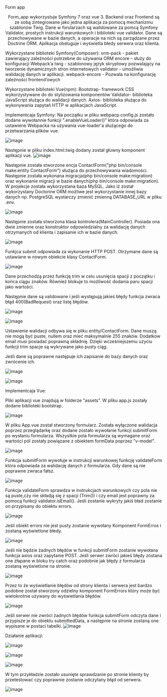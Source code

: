 Form app
<p align="center">
Form_app wykorzystuje Symfony 7 oraz vue 3. Backend oraz Frontend są ze sobą zintegrowane jako jedna aplikacja za pomocą mechanizmu szablonów Twig. Dane w forularzach są walidowane za pomcą Symfony Validator, prostych instrukcji warunkowych i biblioteki vue validator. Dane są przechowywane w bazie danych, a operacje na nich są zarządzane przez Doctrine ORM. Aplikacja obsługuje i wyświetla błedy serwera oraz klienta.

Wykorzystane biblioteki Symfony(Composer):
orm-pack - pakiet zawierający zależności potrzebne do używania ORM
encore – służy do konfiguracji Webpack’a
twig - szablonowy język skryptowy  pozwalający na tworzenie dynamicznych stron internetowych
validator - umożliwia walidację danych w aplikacji.
webpack-encore - Pozwala na konfigurację zależności frontend’owych

Wykorzystane biblioteki Vue(npm):
Bootstrap- framework CSS wykorzystywane do do stylizowania komponentów
Validator- biblioteka JavaScript służąca do walidacji danych.
Axios- biblioteka służąca do wykonywania zapytań HTTP w aplikacjach JavaScript.

Implementcaja Symfony:
Na początku w pliku webpacp.config.js zostało dodane wywołannie funkcji ".enableVueLoader()" która odpowiada za ustawiene Webpacka na używania vue-loader'a służącego do przetwarzania plików vue. 

![image](https://github.com/Mydlyk/form_app/assets/65900710/b27222a9-9797-4b0e-a545-c028507ee2b3)

Następnie w pliku index.html.twig dodany został głuwny komponent aplikacji vue.
![image](https://github.com/Mydlyk/form_app/assets/65900710/dbe0a274-775d-4835-a147-e1767d27dc68)

Następnie została stworzone encja ContactForm("php bin/console make:entity ContactForm") służąca do przechowywania wiadomości. Następnie została wykonana migracja(php bin/console make:migration) oraz wykonanie migracji w bazie danych(php bin/console make:migration). W projekcje została wykorzystana baza MySQL. Jako iż został wykorzystany Doctorine ORM możliwe jest wykorzystanie innej bazy danych np. PostgreSQL wystarczy zmienić zmienną DATABASE_URL w pliku .env. 

![image](https://github.com/Mydlyk/form_app/assets/65900710/4b051629-5c3c-4696-b6a3-0c5c36127a78)

 Następnie została stworzona klasa kontrolera(MainController). Posiada ona dwie zmienne oraz konstruktor odpowiedzialny za walidację danych otrzymanych od klienta i zapisanie ich w bazie danych.

![image](https://github.com/Mydlyk/form_app/assets/65900710/e664180f-950b-4da9-aafc-a8689bbb62ad)

Funkjca submit odpowiada za wykonanie HTTP POST. Otrzymane dane są ustawiane w nowym obiekcie klasy ContactForm.

![image](https://github.com/Mydlyk/form_app/assets/65900710/98c85b6e-f0c5-4ad9-91b7-84869a6c9bd4)

Dane przechodzą przez funkcję trim w celu usunięcia spacji z początku i końca ciągu znaków. Również blokuje to możliwość dodania paru spacji jako wartości.

Następnie dane są validowane i jeśli występują jakieś błędy funkcja zwraca błąd 400(BadRequest) oraz listę błędów.

![image](https://github.com/Mydlyk/form_app/assets/65900710/92cfd806-1f2b-4cc0-b265-1d5438a7c163)

![image](https://github.com/Mydlyk/form_app/assets/65900710/880f22cd-b0fb-4e49-ad06-25ad89580a66)

Ustawienie walidacji odbywa się w pliku entity/ContactForm. Dane muszą nie mogą być puste, nullem oraz mieć maksymalnie 255 znaków. Dodatkow email musi posiadać poprawną składnię. Dzięki wcześniejszemu użyciu funkcji trim spacje są wykrywane jako pusty ciąg. 

Jeśli dane są poprawne następuje ich zapisanie do bazy danych oraz zwrócenie ich.

![image](https://github.com/Mydlyk/form_app/assets/65900710/49b46ab9-e2e0-4797-9c2e-44be92526e24)

![image](https://github.com/Mydlyk/form_app/assets/65900710/6fc1a2ad-7d04-43a2-b0ec-71bec2c0016e)

Implementcaja Vue:

Pliki aplikacji vue znajdują w folderze "assets". W pliku app.js zostały dodane biblioteki bootstrap.

![image](https://github.com/Mydlyk/form_app/assets/65900710/7e29d559-e238-4a1a-a3f1-6a509fe424aa)

W pliku App.vue został stworzony formularz. Została wyłączone walidacja poprzez przeglądarkę oraz dodane zostało wywołanie funkcji submitForm po wysłaniu formularza. Wszystkie pola formularza są wymagane oraz wartości pól zostały powiązane z obiektem formData poprzez "v-model".

![image](https://github.com/Mydlyk/form_app/assets/65900710/9e9af3a1-5cc2-4773-8d04-e4d1e45f89bc)

Funkcja submitForm wywołuje w instrukcji warunkowej funkcję validateForm która odpowiada za walidację danych z formularza. Gdy dane są nie poprawne zwraca fałsz.

![image](https://github.com/Mydlyk/form_app/assets/65900710/1a82fa22-a7b8-44d6-b492-bb7ce7deb6cd)

Funkcja validateForm sprawdza w instrukcjach warunkowych czy pola nie są puste,czy nie składją się z spacji (Trim()) i czy email jest poprawny za pomocą funkcji validator.isEmail(). Jeśli zostanie wykryty jakiś bład zostanie on przypisany do obiektu errors.

![image](https://github.com/Mydlyk/form_app/assets/65900710/2f36b49b-2d89-4f5d-8e1a-1a71382d1fdc)

Jeśli obiekt errors nie jest pusty zostanie wywołany Komponent FormErros i zostaną wyświetlone błedy.

![image](https://github.com/Mydlyk/form_app/assets/65900710/f07d219b-0ee4-4217-a392-ccac98de2ff2)

Jeśli nie będzie żadnych błędów w funkcji submitForm zostanie wywołana funkcja axios oraz zapytanie POST. Jeśli serwer zwróci jakieś błędy zostana one złapane w bloku try catch oraz podobnie jak błędy z formularza zostaną wyświetlone na stronie.

![image](https://github.com/Mydlyk/form_app/assets/65900710/246febaa-c355-4a1a-8464-1bc9f665f4f7)

Przez to że wyświetlanie błędów od strony klienta i serwera jest bardzo podobne został stworzony odzielny komponent FormErrors który może być wielokrotnie używany do wyświetlania błędów.

![image](https://github.com/Mydlyk/form_app/assets/65900710/3d3f1e25-f03e-4cd2-9c30-8cb7bfd6a8a7)

Jeśli serwer nie zwróci żadnych błędów funkcja submitForm odczyta dane i przypisze je do obiektu submittedData, a następnie na stronie zostaną one wypisane w postaci tabelki. 
![image](https://github.com/Mydlyk/form_app/assets/65900710/888b8087-7199-4a5d-be0e-9f7d11fc047d)

Działanie aplikacji:

![image](https://github.com/Mydlyk/form_app/assets/65900710/f0da9c74-31ac-41a0-a841-25b15e518815)

![image](https://github.com/Mydlyk/form_app/assets/65900710/1de8afdb-1240-4158-b8b1-a8f45fbe0e54)


![image](https://github.com/Mydlyk/form_app/assets/65900710/fe8227bd-fbe1-4944-a380-e2cf94503bdf)

W tym przykładzie zostało usunięte sprawdzanie po stronie klienty by przetestować czy poprawnie zostanie odczytany błąd od serwera.

![image](https://github.com/Mydlyk/form_app/assets/65900710/7e603391-8667-4d12-b7c7-87f731a4f07e)

